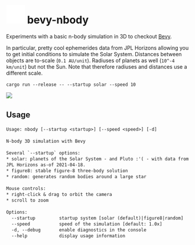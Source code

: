 # <img src="https://raw.githubusercontent.com/BlackPhlox/How-To-Pimp-Your-GitHub/master/06.svg?token=AF7VVOAD2Z6IYFH7B23DQG3A457PO"> bevy-nbody

Experiments with a basic n-body simulation in 3D to checkout [Bevy](https://bevyengine.org/).

In particular, pretty cool ephemerides data from JPL Horizons allowing you to get initial conditions to simulate the Solar System.
Distances between objects are to-scale (`0.1 AU/unit`). Radiuses of planets as well (`10^-4 km/unit`) but not the Sun. Note that therefore radiuses and distances use a different scale.
```
cargo run --release -- --startup solar --speed 10
```
![](assets/solar-system.gif)

## Usage
```
Usage: nbody [--startup <startup>] [--speed <speed>] [-d]

N-body 3D simulation with Bevy

Several `--startup` options:
* solar: planets of the Solar System - and Pluto :'( - with data from JPL Horizons as-of 2021-04-18.
* figure8: stable figure-8 three-body solution
* random: generates random bodies around a large star

Mouse controls: 
* right-click & drag to orbit the camera 
* scroll to zoom

Options:
  --startup         startup system [solar (default)|figure8|random]
  --speed           speed of the simulation [default: 1.0x]
  -d, --debug       enable diagnostics in the console
  --help            display usage information
```
